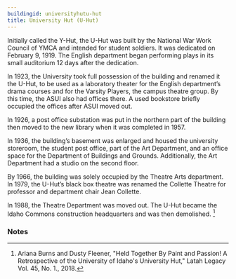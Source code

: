 ```yaml
---
buildingid: universityhutu-hut
title: University Hut (U-Hut)
---
```

Initially called the Y-Hut, the U-Hut was built by the National War Work Council of YMCA and intended for student soldiers. It was dedicated on February 9, 1919. The English department began performing plays in its small auditorium 12 days after the dedication. 

In 1923, the University took full possession of the building and renamed it the U-Hut, to be used as a laboratory theater for the English department’s drama courses and for the Varsity Players, the campus theatre group. By this time, the ASUI also had offices there. A used bookstore briefly occupied the offices after ASUI moved out. 

In 1926, a post office substation was put in the northern part of the building then moved to the new library when it was completed in 1957. 

In 1936, the building’s basement was enlarged and housed the university storeroom, the student post office, part of the Art Department, and an office space for the Department of Buildings and Grounds. Additionally, the Art Department had a studio on the second floor.

By 1966, the building was solely occupied by the Theatre Arts department. In 1979, the U-Hut’s black box theatre was renamed the Collette Theatre for professor and department chair Jean Collette. 

In 1988, the Theatre Department was moved out. The U-Hut became the Idaho Commons construction headquarters and was then demolished. [^1]

### Notes
[^1]: Ariana Burns and Dusty Fleener, "Held Together By Paint and Passion! A Retrospective of the University of Idaho's University Hut," Latah Legacy Vol. 45, No. 1., 2018.